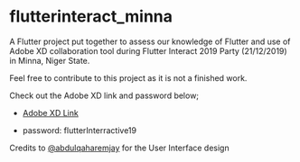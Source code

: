 # flutterinteract_minna

A Flutter project put together to assess our knowledge of Flutter and use of Adobe XD collaboration tool during Flutter Interact 2019 Party (21/12/2019) in Minna, Niger State.

Feel free to contribute to this project as it is not a finished work.

Check out the Adobe XD link and password below;


 - [Adobe XD Link](  https://xd.adobe.com/view/537ed5a9-6afb-44f2-5ef0-d65107611436-254f/)

-  password: flutterInterractive19

 Credits to [@abdulqaharemjay]( https://twitter.com/abdulqaharemjay) for the User Interface design

